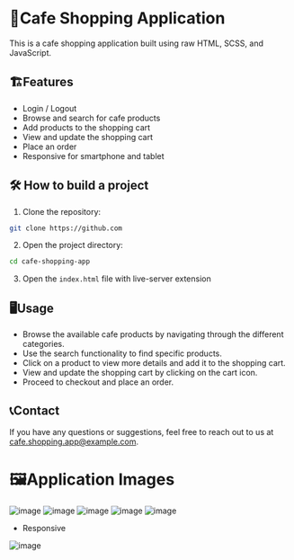 # 🍵Cafe Shopping Application

This is a cafe shopping application built using raw HTML, SCSS, and JavaScript.

## 🏗️Features

-   Login / Logout
-   Browse and search for cafe products
-   Add products to the shopping cart
-   View and update the shopping cart
-   Place an order
-   Responsive for smartphone and tablet

## 🛠️ How to build a project

1. Clone the repository:

```bash
git clone https://github.com
```

2. Open the project directory:

```bash
cd cafe-shopping-app
```

3. Open the `index.html` file with live-server extension

## 🖥️Usage

-   Browse the available cafe products by navigating through the different categories.
-   Use the search functionality to find specific products.
-   Click on a product to view more details and add it to the shopping cart.
-   View and update the shopping cart by clicking on the cart icon.
-   Proceed to checkout and place an order.

## 📞Contact

If you have any questions or suggestions, feel free to reach out to us at [cafe.shopping.app@example.com](mailto:cafe.shopping.app@example.com).

# 🖼️Application Images
![image](https://github.com/zmanhcong/gocerymart-html-css-gridsystem-/assets/44230257/df1ae4aa-6fbe-4720-af1a-718c1d5981c6)
![image](https://github.com/zmanhcong/gocerymart-html-css-gridsystem-/assets/44230257/921810af-2bd4-472f-a3e8-377872cd5fa0)
![image](https://github.com/zmanhcong/gocerymart-html-css-gridsystem-/assets/44230257/253ece73-763e-416c-919b-66b7dc31f92e)
![image](https://github.com/zmanhcong/gocerymart-html-css-gridsystem-/assets/44230257/5bcfaeae-25de-4f90-9286-983c9f54fb6d)
![image](https://github.com/zmanhcong/gocerymart-html-css-gridsystem-/assets/44230257/4f03c30d-6eed-4dbe-baec-bcee1c3e8f78)

-   Responsive

  
![image](https://github.com/zmanhcong/gocerymart-html-css-gridsystem-/assets/44230257/214cb52a-3cb3-4885-886d-97e781b6adf2)






